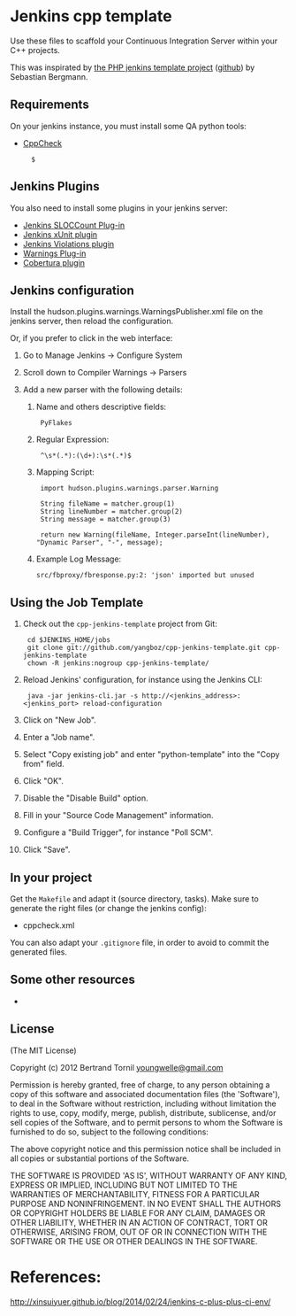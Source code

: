 # Jenkins cpp template

Use these files to scaffold your Continuous Integration Server within your C++ projects.

This was inspirated by [the PHP jenkins template project](http://jenkins-php.org/) ([github](https://github.com/sebastianbergmann/php-jenkins-template)) by Sebastian Bergmann.



## Requirements

On your jenkins instance, you must install some QA python tools:

* [CppCheck](https://github.com/danmar/cppcheck)

        $ 

## Jenkins Plugins

You also need to install some plugins in your jenkins server:

* [Jenkins SLOCCount Plug-in](http://wiki.jenkins-ci.org/display/JENKINS/SLOCCount+Plugin)
* [Jenkins xUnit plugin](http://wiki.jenkins-ci.org/display/JENKINS/xUnit+Plugin)
* [Jenkins Violations plugin](http://wiki.jenkins-ci.org/display/JENKINS/Violations)
* [Warnings Plug-in](https://wiki.jenkins-ci.org/display/JENKINS/Warnings+Plugin)
* [Cobertura plugin](https://wiki.jenkins-ci.org/display/JENKINS/Cobertura+Plugin)


## Jenkins configuration

Install the hudson.plugins.warnings.WarningsPublisher.xml file on the jenkins server, then reload the configuration.

Or, if you prefer to click in the web interface:

1. Go to Manage Jenkins -> Configure System
2. Scroll down to Compiler Warnings -> Parsers
3. Add a new parser with the following details:

    1. Name and others descriptive fields:

            PyFlakes

    2. Regular Expression:

            ^\s*(.*):(\d+):\s*(.*)$

    3. Mapping Script:

            import hudson.plugins.warnings.parser.Warning

            String fileName = matcher.group(1)
            String lineNumber = matcher.group(2)
            String message = matcher.group(3)

            return new Warning(fileName, Integer.parseInt(lineNumber), "Dynamic Parser", "-", message);

    4.  Example Log Message:

            src/fbproxy/fbresponse.py:2: 'json' imported but unused


## Using the Job Template

1. Check out the `cpp-jenkins-template` project from Git:

        cd $JENKINS_HOME/jobs
        git clone git://github.com/yangboz/cpp-jenkins-template.git cpp-jenkins-template
        chown -R jenkins:nogroup cpp-jenkins-template/

2. Reload Jenkins' configuration, for instance using the Jenkins CLI:

        java -jar jenkins-cli.jar -s http://<jenkins_address>:<jenkins_port> reload-configuration

3. Click on "New Job".

4. Enter a "Job name".

5. Select "Copy existing job" and enter "python-template" into the "Copy from" field.

6. Click "OK".

7. Disable the "Disable Build" option.

8. Fill in your "Source Code Management" information.

9. Configure a "Build Trigger", for instance "Poll SCM".

10. Click "Save".


## In your project

Get the `Makefile` and adapt it (source directory, tasks). Make sure to generate the right files (or change the jenkins config):

* cppcheck.xml

You can also adapt your `.gitignore` file, in order to avoid to commit the generated files.


## Some other resources

* 


## License

(The MIT License)

Copyright (c) 2012 Bertrand Tornil <youngwelle@gmail.com>

Permission is hereby granted, free of charge, to any person obtaining a copy of this software and associated documentation files (the 'Software'), to deal in the Software without restriction, including without limitation the rights to use, copy, modify, merge, publish, distribute, sublicense, and/or sell copies of the Software, and to permit persons to whom the Software is furnished to do so, subject to the following conditions:

The above copyright notice and this permission notice shall be included in all copies or substantial portions of the Software.

THE SOFTWARE IS PROVIDED 'AS IS', WITHOUT WARRANTY OF ANY KIND, EXPRESS OR IMPLIED, INCLUDING BUT NOT LIMITED TO THE WARRANTIES OF MERCHANTABILITY, FITNESS FOR A PARTICULAR PURPOSE AND NONINFRINGEMENT. IN NO EVENT SHALL THE AUTHORS OR COPYRIGHT HOLDERS BE LIABLE FOR ANY CLAIM, DAMAGES OR OTHER LIABILITY, WHETHER IN AN ACTION OF CONTRACT, TORT OR OTHERWISE, ARISING FROM, OUT OF OR IN CONNECTION WITH THE SOFTWARE OR THE USE OR OTHER DEALINGS IN THE SOFTWARE.

# References:

http://xinsuiyuer.github.io/blog/2014/02/24/jenkins-c-plus-plus-ci-env/
